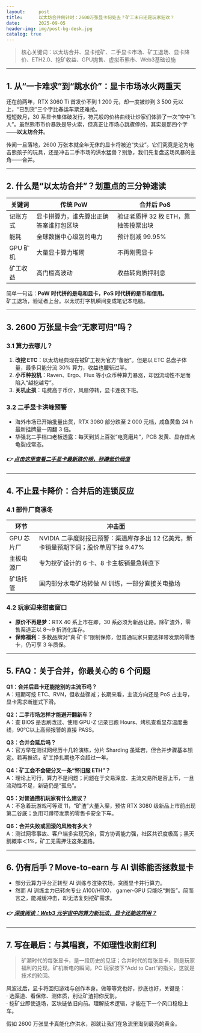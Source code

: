```yaml
---
layout:     post
title:      以太坊合并倒计时：2600万张显卡何处去？矿工末日还是玩家狂欢？
date:       2025-09-05
header-img: img/post-bg-desk.jpg
catalog: true
---
```


> 核心关键词：以太坊合并、显卡挖矿、二手显卡市场、矿工退场、显卡降价、ETH2.0、挖矿收益、GPU抛售、虚拟币熊市、Web3基础设施

---

## 1. 从“一卡难求”到“跳水价”：显卡市场冰火两重天

还在前两年，RTX 3060 Ti 首发价不到 1 200 元，却一度被炒到 3 500 元以上，“已到货”三个字比春运车票还难抢。  
短短数月，30 系显卡集体破发行，符咒般的价格曲线让炒家们体验了一次“空中飞人”。虽然熊市币价暴跌是导火索，但真正让市场心跳骤停的，其实是那四个字——**以太坊合并**。

传闻一旦落地，2600 万张本就全年无休的显卡将被迫“失业”。它们究竟是沦为电击熊孩子的玩具，还是冲击二手市场的洪水猛兽？别急，我们先复盘这场风暴的主角——合并。

---

## 2. 什么是“以太坊合并”？划重点的三分钟速读

| 关键词 | 传统 PoW | 合并后 PoS |
| --- | --- | --- |
| 记账方式 | 显卡拼算力，谁先算出正确答案谁打包区块 | 验证者质押 32 枚 ETH，靠抽签投票出块 |
| 能耗 | 全球数据中心级别的电力 | 预计削减 99.95% |
| GPU 矿机 | 大量显卡算力堆砌 | 不再刚需显卡 |
| 矿工收益 | 高门槛高波动 | 收益转向质押利息 |

简单一句话：**PoW 时代拼的是电和显卡，PoS 时代拼的是币和信用。**  
矿工退场，验证者上台。以太坊打字机瞬间变成笔记本电脑。

---

## 3. 2600 万张显卡会“无家可归”吗？

### 3.1 算力去哪儿？

1. **改挖 ETC**：以太坊经典现在被矿工视为官方“备胎”。但是以 ETC 总盘子体量，最多只能分流 30% 算力，收益也腰斩过半。  
2. **小币种投机**：Raven、Ergo、Flux 等小众币种算力暴涨，却因流动性不足而陷入“越挖越亏”。  
3. **关机止损**：电费高于币价，风扇停转，显卡连夜下班。

### 3.2 二手显卡洪峰预警

- 海外市场已开始批量出货，RTX 3080 部分跌至 2 000 元档，咸鱼黄鱼 24 h 最新挂牌量一周翻 3 倍。  
- 华强北二手档口老板透露：每天到货上百张“电竞磨片”，PCB 发黄、显存焊点龟裂成常态。

##### 👉 [点击这里查看二手显卡最新跌价榜，秒蹲低价阀值](https://okxdog.com/)

---

## 4. 不止显卡降价：合并后的连锁反应

### 4.1 部件厂商凛冬

| 环节 | 冲击面 |
|---|---|
| GPU 芯片厂 | NVIDIA 二季度财报已预警：渠道库存多出 12 亿美元，新卡销量预期下调；股价单周下挫 9.47% |
| 主板电源厂 | 专为挖矿设计的 6 卡、8 卡主板销量急转直下 |
| 矿场托管 | 国内部分水电矿场转做 AI 训练，一部分直接关电撤场 |

### 4.2 玩家迎来甜蜜窗口

- **原价不再是梦**：RTX 40 系上市在即，30 系必须为新品让路。除矿渣外，零售渠道正以 8～9 折消化库存。  
- **保修福利**：多数品牌对“真·矿卡”限制保修，但普通玩家只要选择带发票的零售卡，仍可享 3 年质保。

---

## 5. FAQ：关于合并，你最关心的 6 个问题

**Q1：合并后显卡还能挖别的主流币吗？**  
A：短期可挖 ETC、RVN，但收益骤减；长期来看，主流方向还是 PoS 占主导，显卡需求断崖式下滑。

**Q2：二手市场怎样才能避开翻新车？**  
A：查 BIOS 是否刷改过、使用 GPU-Z 记录已跑 Hours、烤机查看显存温度曲线，90℃以上高频报警的直接 PASS。

**Q3：合并会延后吗？**  
A：官方早在测试网经历十几轮演练，分片 Sharding 虽延宕，但合并步骤基本锁定。若再推迟，矿工挣扎期也不会超过一年。

**Q4：矿工会不会硬分叉一条“怀旧服 ETH”？**  
A：理论上可行，算力不是问题；问题在于交易深度、主流交易所是否上币，一旦流动性不足，新链仍是“孤岛”。

**Q5：对普通攒机玩家有什么建议？**  
A：不急着玩游戏可等双 11，“矿渣”大量入渠，预估 RTX 3080 级新品上市前出现第二谷底；急用可蹲带发票的零售卡安全下车。

**Q6：合并失败或回滚的风险有多大？**  
A：测试网零事故、客户端多实现冗余，官方协调能力强，社区共识度极高；黑天鹅概率＜1%，矿工无需押注这条退路。

---

## 6. 仍有后手？Move-to-earn 与 AI 训练能否拯救显卡

- 部分云算力平台正转型 AI 训练与渲染农场，贪图显卡并行算力。  
- 然而 AI 训练主力已转向专业 A100/H100， gamer-GPU 只能吃“剩饭”。简而言之，能减缓冲击，却无法复刻挖矿需求。  

##### 👉 [深度阅读：Web3 元宇宙中的算力新玩法，显卡还能这样用？](https://okxdog.com/)

---

## 7. 写在最后：与其唱衰，不如理性收割红利

> 矿潮时代的每张显卡，是一段历史的见证；合并时代的每张显卡，则是玩家福利的兑现。矿机断电的瞬间，PC 玩家按下“Add to Cart”的指尖，这就是技术的轮回。

风波过后，显卡将回归游戏与创作本身。做等等党也好，抄底也好，关键是：  
· 选渠道、看保修、测体质，别让矿渣把你反割。  
· 挖矿业即使退场，区块链依旧向前。理解技术逻辑，才能在下一个风口稳稳上车。

假如 2600 万张显卡真能化作洪水，那就让我们在急流里淘到最亮的黄金。
